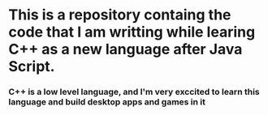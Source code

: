 # This is a repository containg the code that I am writting while learing C++ as a new language after Java Script.
<h3>C++ is a low level language, and I'm very exccited to learn this language and build desktop apps and games in it</h3>
